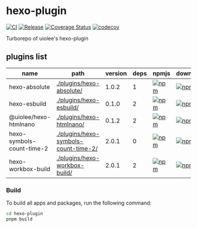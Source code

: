 # hexo-plugin

[![CI](https://github.com/uiolee/hexo-plugin/actions/workflows/ci.yml/badge.svg?branch=main&event=push)](https://github.com/uiolee/hexo-plugin/actions/workflows/ci.yml)
[![Release](https://github.com/uiolee/hexo-plugin/actions/workflows/release.yml/badge.svg?branch=main&event=push)](https://github.com/uiolee/hexo-plugin/actions/workflows/release.yml)
[![Coverage Status](https://coveralls.io/repos/github/uiolee/hexo-plugin/badge.svg?branch=main)](https://coveralls.io/github/uiolee/hexo-plugin?branch=main)
[![codecov](https://codecov.io/gh/uiolee/hexo-plugin/graph/badge.svg?token=LEDILDMMKC)](https://codecov.io/gh/uiolee/hexo-plugin)

Turborepo of uiolee's hexo-plugin

## plugins list

<!-- packages-list start -->

| name                      | path                                                                         | version | deps | npmjs                                                                                                                                        | download                                                                                                                                      |
| ------------------------- | ---------------------------------------------------------------------------- | ------- | ---- | -------------------------------------------------------------------------------------------------------------------------------------------- | --------------------------------------------------------------------------------------------------------------------------------------------- |
| hexo-absolute             | [./plugins/hexo-absolute/](./plugins/hexo-absolute/)                         | 1.0.2   | 1    | [![npm](https://img.shields.io/npm/v/hexo-absolute?logo=npm&label=%20)](https://www.npmjs.com/package/hexo-absolute)                         | [![npm](https://img.shields.io/npm/dm/hexo-absolute?logo=npm&label=%20)](https://www.npmjs.com/package/hexo-absolute)                         |
| hexo-esbuild              | [./plugins/hexo-esbuild/](./plugins/hexo-esbuild/)                           | 0.1.0   | 2    | [![npm](https://img.shields.io/npm/v/hexo-esbuild?logo=npm&label=%20)](https://www.npmjs.com/package/hexo-esbuild)                           | [![npm](https://img.shields.io/npm/dm/hexo-esbuild?logo=npm&label=%20)](https://www.npmjs.com/package/hexo-esbuild)                           |
| @uiolee/hexo-htmlnano     | [./plugins/hexo-htmlnano/](./plugins/hexo-htmlnano/)                         | 0.1.2   | 2    | [![npm](https://img.shields.io/npm/v/@uiolee/hexo-htmlnano?logo=npm&label=%20)](https://www.npmjs.com/package/@uiolee/hexo-htmlnano)         | [![npm](https://img.shields.io/npm/dm/@uiolee/hexo-htmlnano?logo=npm&label=%20)](https://www.npmjs.com/package/@uiolee/hexo-htmlnano)         |
| hexo-symbols-count-time-2 | [./plugins/hexo-symbols-count-time-2/](./plugins/hexo-symbols-count-time-2/) | 2.0.1   | 0    | [![npm](https://img.shields.io/npm/v/hexo-symbols-count-time-2?logo=npm&label=%20)](https://www.npmjs.com/package/hexo-symbols-count-time-2) | [![npm](https://img.shields.io/npm/dm/hexo-symbols-count-time-2?logo=npm&label=%20)](https://www.npmjs.com/package/hexo-symbols-count-time-2) |
| hexo-workbox-build        | [./plugins/hexo-workbox-build/](./plugins/hexo-workbox-build/)               | 2.0.1   | 2    | [![npm](https://img.shields.io/npm/v/hexo-workbox-build?logo=npm&label=%20)](https://www.npmjs.com/package/hexo-workbox-build)               | [![npm](https://img.shields.io/npm/dm/hexo-workbox-build?logo=npm&label=%20)](https://www.npmjs.com/package/hexo-workbox-build)               |

<!-- packages-list end -->

### Build

To build all apps and packages, run the following command:

```bash
cd hexo-plugin
pnpm build
```
